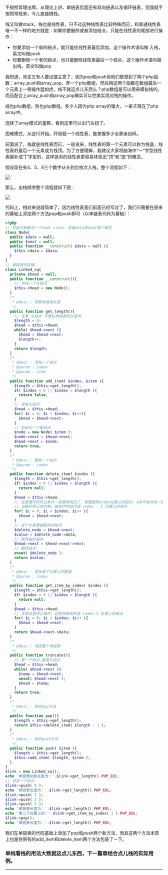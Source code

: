 不按照常理出牌，从理论上讲，单链表后面还有双向链表以及循环链表，但我就不按照常规来，今儿直接搞栈。

栈又叫做stack，栈也是线性表，只不过这种线性表比较特殊而已，和普通线性表唯一不一样的地方就是：如果你要删除或者添加结点，只能在线性表的尾部进行操作：
- 你要添加一个新的结点，就只能往线性表最后添加，这个操作术语叫做 入栈，英文叫做push
- 你要删除一个老的结点，也只能删除线性表最后一个结点，这个操作术语叫做 出栈，英文叫做pop

我知道，肯定又有人要出馊主意了，因为pop和push另他们联想到了两个php函数：array_push和array_pop。弄一个php数组，然后用这两个函数在数组最后一个元素上一顿操作猛如虎，栈不就这点儿东西么？php数组是可以用来模拟栈的，而且配合上array_push和array_pop确实可以完美实现对栈的操作。

成也php数组，败也php数组。多少人因为php array的强大，一辈子窝在了php array中。

选择了array模式的童鞋，看到这里可以出门左拐了。

困难模式，从这行开始。开局就一个线性表，能掌握多少全靠亲自码。

前面说了，栈就是线性表而已，一般说来，线性表的第一个元素可以称为栈底，线性表的最后一个元素成为栈顶。为了方便理解，我建议大家将脑海中“一”字型线性表脑补成“|”字型的，这样竖向的线性表更容易体现出“顶”和“底”的概念。

假设现在有4、5、6三个数字从头到位依次入栈，整个流程如下：

![](http://static.ti-node.com/6402002893670449153)

那么，出栈顺序整个流程就如下图：

![](http://static.ti-node.com/6402003359204638720)

代码上，相对来说就简单了，因为线性表我们前面已经写过了，我们只需要在原来的基础上添加两个方法pop和push即可（以单链表代码为基础）：
```php
<?php
// 将结点抽象成一个node class，具备data和next两个属性
class Node{
  public $data = null;
  public $next = null;
  public function __construct( $data = null ){
    $this->data = $data;
  }
}
// 单链表的存储
class Linked_sq{
  private $head = null;
  public function __construct(){
    // 添加一个头结点
    $this->head = new Node(); 
  }
  /*
   * @desc : 获取单链表长度
   */
  public function get_length(){
    // 注意 头结点 不算在单链表的长度内
    $length = 0;
    $head = $this->head;
    while( $head->next ){
      $head = $head->next; 
      $length++;
    }
    return $length;
  }
  /*
   * @desc : 添加一个结点
   * @param : index
   * @param : item 
   */
  public function add_item( $index, $item ){
    $length = $this->get_length(); 
    if( $index < 0 || $index > $length ){
      return false;
    }
    // 获取头结点
    $head = $this->head;
    for( $i = 0; $i < $index; $i++){
      $head = $head->next;
    }
    // 初始化一个新结点
    $node = new Node( $item ); 
    $node->next = $head->next;
    $head->next = $node; 
    return true;
  }
  /*
   * @desc : 删除一个结点
   * @param : index
   */
  public function delete_item( $index ){
    $length = $this->get_length();
    if( $index < 0 || $index > $length ){
      return null;
    } 
    $head = $this->head; 
    // 这里循环的终止条件一定要想明白了，我要删除index位置上的结点，从0开始寻找一直到index这个结点，但是
    // 当循环终止的时候，被选中的结点是 index - 1 位置上的结点
    for( $i = 0; $i < $index; $i++ ){
      $head = $head->next; 
    }
    // 这个才是要被删除的结点
    $delete_node = $head->next;  
    $value = $delete_node->data;
    // 修改指针指向
    $head->next = $head->next->next;
    // 删除结点
    unset( $delete_node );
    return $value;
  }
  /*
   * @desc : 查找某个位置上的数值 
   * @param : index
   */
  public function get_item_by_index( $index ){
    $length = $this->get_length(); 
    if( $index < 0 || $index > $length ){
      return null;
    }
    $head = $this->head;
    // 注意这里终止条件，这里获取到的是 index-1 位置上的结点
    for( $i = 0; $i < $index; $i++ ){
      $head = $head->next;
    } 
    return $head->next->data;
  }
  /*
   * @desc : 清空整个单链表
   */
  public function truncate(){
    // 第一个结点,就是头结点
    $head = $this->head;
    while( $head->next ){
      $temp = $head->next;
      unset( $head->next );
      $head = $temp;
    }
    return true;
  }
  /*
   * @desc : 栈的pop方法
   */
  public function pop(){
    $length = $this->get_length();
    return $this->delete_item( $length - 1 );
  }
  /*
   * @desc : 栈的push方法
   */
  public function push( $item ){
    $length = $this->get_length();
    $this->add_item( $length, $item );
  }
}
$link = new Linked_sq();
echo '单链表初始长度为：'.$link->get_length().PHP_EOL;
// 添加一个结点
$link->push( 9 );
echo '单链表长度为：'.$link->get_length().PHP_EOL;
$link->push( 1 );
$link->push( 2 );
$link->push( 5 );
echo '单链表长度为：'.$link->get_length().PHP_EOL;
echo '第二个位置上的：'.$link->get_item_by_index( 1 ).PHP_EOL;
$link->pop();
echo '单链表长度为：'.$link->get_length().PHP_EOL;
```

我们在单链表的代码基础上添加了pop和push两个新方法，而且这两个方法本质上也是将原有的add_item和delete_item两个方法包装了一下。

### 单纯看栈的用法大致就这点儿东西，下一篇章结合点儿栈的实际用例。

---
